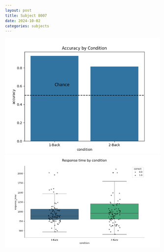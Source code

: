 ```yaml
---
layout: post
title: Subject 8007
date: 2024-10-02
categories: subjects
---
```


![](data/8007/run-1/8007_ATS_acc.png)
![](data/8007/run-1/8007_ATS_rt.png)
